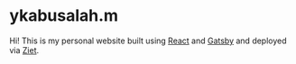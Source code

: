 # ykabusalah.m

Hi! This is my personal website built using [React](https://reactjs.org) and [Gatsby](https://github.com/gatsbyjs/gatsby) and deployed via [Ziet](https://zeit.co).



